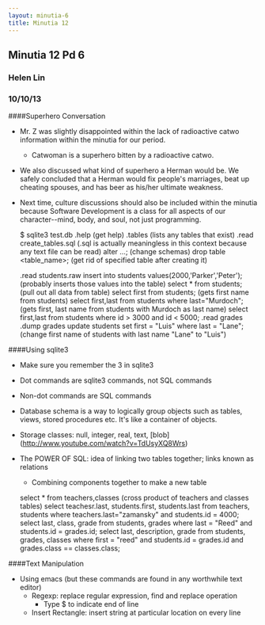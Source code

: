 ```yaml
---
layout: minutia-6
title: Minutia 12
---
```


## Minutia 12 Pd 6
### Helen Lin
### 10/10/13

####Superhero Conversation
* Mr. Z was slightly disappointed within the lack of radioactive catwo information within the minutia for our period.
	* Catwoman is a superhero bitten by a radioactive catwo.
* We also discussed what kind of superhero a Herman would be. We safely concluded that a Herman would fix people's marriages, beat up cheating spouses, and has beer as his/her ultimate weakness.
* Next time, culture discussions should also be included within the minutia because Software Development is a class for all aspects of our character--mind, body, and soul, not just programming.


    $ sqlite3 test.db
    .help (get help)
    .tables (lists any tables that exist)
    .read create_tables.sql (.sql is actually meaningless in this context because any text file can be read)
    alter ...; (change schemas)
    drop table <table_name>; (get rid of specified table after creating it)


    .read students.raw
    insert into students values(2000,'Parker','Peter'); (probably inserts those values into the table)
    select \* from students; (pull out all data from table)
    select first from students; (gets first name from students)
    select first,last from students where last="Murdoch"; (gets first, last name from students with Murdoch as last name)
    select first,last from students where id > 3000 and id < 5000;
    .read grades
    .dump grades
    update students set first = "Luis" where last = "Lane"; (change first name of students with last name "Lane" to "Luis")


####Using sqlite3
* Make sure you remember the 3 in sqlite3
* Dot commands are sqlite3 commands, not SQL commands
* Non-dot commands are SQL commands
* Database schema is a way to logically group objects such as tables, views, stored procedures etc. It's like a container of objects.
* Storage classes: null, integer, real, text, [blob] (http://www.youtube.com/watch?v=TdUsyXQ8Wrs)
	
* The POWER OF SQL: idea of linking two tables together; links known as relations
	* Combining components together to make a new table


    select \* from teachers,classes (cross product of teachers and classes tables)
    select teachesr.last, students.first, students.last from teachers, students where teachers.last="zamansky" and students.id = 4000;
    select last, class, grade from students, grades where last = "Reed" and students.id = grades.id;
    select last, description, grade from students, grades, classes where first = "reed" and students.id = grades.id and grades.class == classes.class;
	

####Text Manipulation
* Using emacs (but these commands are found in any worthwhile text editor)
	* Regexp: replace regular expression, find and replace operation
		* Type $ to indicate end of line
	* Insert Rectangle: insert string at particular location on every line
  
	
